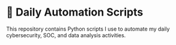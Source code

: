 # 🔧 Daily Automation Scripts

This repository contains Python scripts I use to automate my daily cybersecurity, SOC, and data analysis activities.
